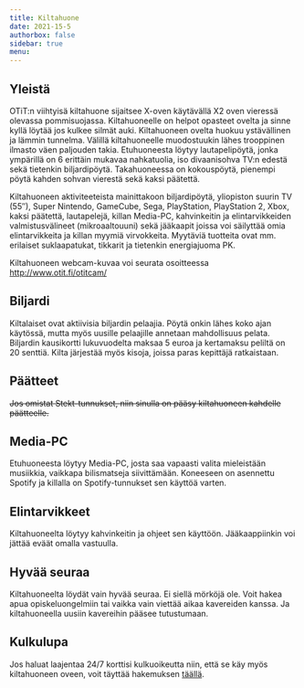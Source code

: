 ```yaml
---
title: Kiltahuone
date: 2021-15-5
authorbox: false
sidebar: true
menu:
---
```


## Yleistä
OTiT:n viihtyisä kiltahuone sijaitsee X-oven käytävällä X2 oven vieressä olevassa pommisuojassa. Kiltahuoneelle on helpot opasteet ovelta ja sinne kyllä löytää jos kulkee silmät auki. Kiltahuoneen ovelta huokuu ystävällinen ja lämmin tunnelma. Välillä kiltahuoneelle muodostuukin lähes trooppinen ilmasto väen paljouden takia. Etuhuoneesta löytyy lautapelipöytä, jonka ympärillä on 6 erittäin mukavaa nahkatuolia, iso divaanisohva TV:n edestä sekä tietenkin biljardipöytä. Takahuoneessa on kokouspöytä, pienempi pöytä kahden sohvan vierestä sekä kaksi päätettä.

Kiltahuoneen aktiviteeteista mainittakoon biljardipöytä, yliopiston suurin TV (55″), Super Nintendo, GameCube, Sega, PlayStation, PlayStation 2, Xbox, kaksi päätettä, lautapelejä, killan Media-PC, kahvinkeitin ja elintarvikkeiden valmistusvälineet (mikroaaltouuni) sekä jääkaapit joissa voi säilyttää omia elintarvikkeita ja killan myymiä virvokkeita. Myytäviä tuotteita ovat mm. erilaiset suklaapatukat, tikkarit ja tietenkin energiajuoma PK.

Kiltahuoneen webcam-kuvaa voi seurata osoitteessa http://www.otit.fi/otitcam/

## Biljardi
Kiltalaiset ovat aktiivisia biljardin pelaajia. Pöytä onkin lähes koko ajan käytössä, mutta myös uusille pelaajille annetaan mahdollisuus pelata. Biljardin kausikortti lukuvuodelta maksaa 5 euroa ja kertamaksu peliltä on 20 senttiä. Kilta järjestää myös kisoja, joissa paras kepittäjä ratkaistaan.

## Päätteet
~~Jos omistat Stekt-tunnukset, niin sinulla on pääsy kiltahuoneen kahdelle päätteelle.~~

## Media-PC
Etuhuoneesta löytyy Media-PC, josta saa vapaasti valita mieleistään musiikkia, vaikkapa bilismatseja siivittämään. Koneeseen on asennettu Spotify ja killalla on Spotify-tunnukset sen käyttöä varten.

## Elintarvikkeet
Kiltahuoneelta löytyy kahvinkeitin ja ohjeet sen käyttöön. Jääkaappiinkin voi jättää eväät omalla vastuulla.

## Hyvää seuraa
Kiltahuoneelta löydät vain hyvää seuraa. Ei siellä mörköjä ole. Voit hakea apua opiskeluongelmiin tai vaikka vain viettää aikaa kavereiden kanssa. Ja kiltahuoneella uusiin kavereihin pääsee tutustumaan.

## Kulkulupa
Jos haluat laajentaa 24/7 korttisi kulkuoikeutta niin, että se käy myös kiltahuoneen oveen, voit täyttää hakemuksen [täällä](https://otit.fi/247).